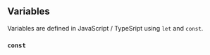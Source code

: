 ## Variables

Variables are defined in JavaScript / TypeSript using `let` and `const`.

### `const`
